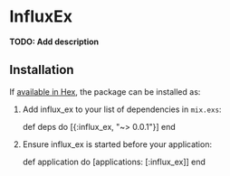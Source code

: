 # InfluxEx

**TODO: Add description**

## Installation

If [available in Hex](https://hex.pm/docs/publish), the package can be installed as:

  1. Add influx_ex to your list of dependencies in `mix.exs`:

        def deps do
          [{:influx_ex, "~> 0.0.1"}]
        end

  2. Ensure influx_ex is started before your application:

        def application do
          [applications: [:influx_ex]]
        end
